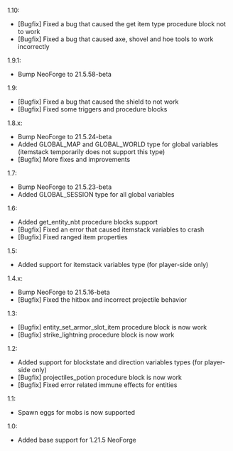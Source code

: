 1.10:
- [Bugfix] Fixed a bug that caused the get item type procedure block not to work
- [Bugfix] Fixed a bug that caused axe, shovel and hoe tools to work incorrectly

1.9.1:
- Bump NeoForge to 21.5.58-beta

1.9:
- [Bugfix] Fixed a bug that caused the shield to not work
- [Bugfix] Fixed some triggers and procedure blocks

1.8.x:
- Bump NeoForge to 21.5.24-beta
- Added GLOBAL_MAP and GLOBAL_WORLD type for global variables (itemstack temporarily does not support this type)
- [Bugfix] More fixes and improvements

1.7:
- Bump NeoForge to 21.5.23-beta
- Added GLOBAL_SESSION type for all global variables

1.6:
- Added get_entity_nbt procedure blocks support
- [Bugfix] Fixed an error that caused itemstack variables to crash
- [Bugfix] Fixed ranged item properties

1.5:
- Added support for itemstack variables type (for player-side only)

1.4.x:
- Bump NeoForge to 21.5.16-beta
- [Bugfix] Fixed the hitbox and incorrect projectile behavior

1.3:
- [Bugfix] entity_set_armor_slot_item procedure block is now work
- [Bugfix] strike_lightning procedure block is now work

1.2:

- Added support for blockstate and direction variables types (for player-side only)
- [Bugfix] projectiles_potion procedure block is now work
- [Bugfix] Fixed error related immune effects for entities

1.1:

- Spawn eggs for mobs is now supported

1.0:

- Added base support for 1.21.5 NeoForge
